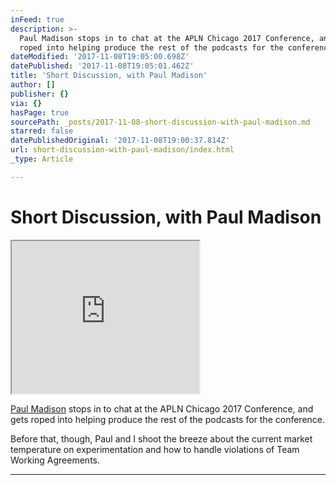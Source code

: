 ```yaml
---
inFeed: true
description: >-
  Paul Madison stops in to chat at the APLN Chicago 2017 Conference, and gets
  roped into helping produce the rest of the podcasts for the conference.
dateModified: '2017-11-08T19:05:00.698Z'
datePublished: '2017-11-08T19:05:01.462Z'
title: 'Short Discussion, with Paul Madison'
author: []
publisher: {}
via: {}
hasPage: true
sourcePath: _posts/2017-11-08-short-discussion-with-paul-madison.md
starred: false
datePublishedOriginal: '2017-11-08T19:00:37.814Z'
url: short-discussion-with-paul-madison/index.html
_type: Article

---
```

# Short Discussion, with Paul Madison

<iframe src="https://the-grid.github.io/ed-userhtml/?g=eJxlkNtuwzAIhl_F8v1KtB7UTU1fZfKBNqgYIttRlj79nPYuu4P_Q3yCC92yS2hKXRh76zVHzN9GVNCakkNvAYaa-Pgxslsw75h8WWQXNAEmjxFwpKIRgSIcz1-f3bmDAek-VNifOpgp1gFOhw7qgAmhVCfR5Qhuqs3xW0G0oSl5ccSwYHmRVbaSMSOri2sp-uNiW0Zl7SJlDJVUwLvwmNeN1ry9vW1ia17m3jZ1OyRkZSa591bUGuOYdb5NzA0gipnRP6hu06TPbaT_ZsomuV7g_dLrH9pWfls" height="244" style=""></iframe>

[Paul Madison][0] stops in to chat at the APLN Chicago 2017 Conference, and gets roped into helping produce the rest of the podcasts for the conference.

Before that, though, Paul and I shoot the breeze about the current market temperature on experimentation and how to handle violations of Team Working Agreements.

---



[0]: https://www.linkedin.com/in/paulmadison/